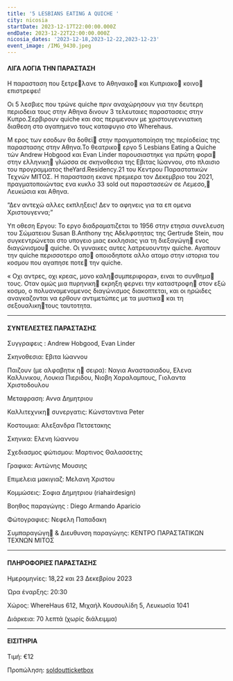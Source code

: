 ```yaml
---
title: '5 LESBIANS EATING A QUICHE '
city: nicosia
startDate: 2023-12-17T22:00:00.000Z
endDate: 2023-12-22T22:00:00.000Z
nicosia_dates: '2023-12-18,2023-12-22,2023-12-23'
event_image: /IMG_9430.jpeg
---
```


#### ΛΙΓΑ ΛΟΓΙΑ ΤΗΝ ΠΑΡΑΣΤΑΣΗ

Η παρασταση που ξετρελανε το Αθηναικο και Κυπριακο κοινο επιστρεφει!

Οι 5 λεσβιες που τρώνε quiche πριν αναχώρησουν για την δευτερη περιοδεια τους στην Αθηνα δινουν 3 τελευταιες παραστασεις στην Κυπρο.Σερβιρουν quiche και σας περιμενουν με χριστουγεννιατικη διαθεση στο αγαπημενο τους καταφυγιο στο Wherehaus.

Μ ερος των εσοδων θα δοθεί στην πραγματοποίηση της περίοδείας της παραστασης στην Αθηνα.Το θεατρικο εργο 5 Lesbians Eating a Quiche τών Andrew Hobgood	και Evan Linder παρουσιαστηκε για πρώτη φορα στην ελληνικη γλώσσα σε σκηνοθεσια της Εβιτας Ιώαννου, στο πλαισιο του προγραμματος	theYard.Residency.21	του Κεντρου Παραστατικών Τεχνών ΜΙΤΟΣ. Η παρασταση εκανε πρεμιερα τον Δεκεμβριο του 2021, πραγματοποιώντας ενα κυκλο 33 sold out	παραστασεών σε Λεμεσο, Λευκώσια και Αθηνα.

“Δεν αντεχώ αλλες εκπληξεις! Δεν το αφηνεις για τα επ	ομενα Χριστουγεννα;”

Υπ οθεση Εργου: Το εργο διαδραματιζεται το 1956 στην ετησια συνελευση του Σώματειου Susan B.Anthony της Αδελφοτητας της	Gertrude Stein,	που συγκεντρώνεται στο υπογειο μιας​ εκκλησιας για τη διεξαγώγη ενος διαγώνισμου quiche. Οι γυναικες αυτες λατρευουντην quiche. Αγαπουν την quiche περισσοτερο απο οποιοδηποτε αλλο ατομο στην ιστορια του κοσμου που αγαπησε ποτε την quiche.

« Οχι αντρες, οχι κρεας, μονο καλησυμπεριφορα», ειναι το συνθημα τους. Οταν ομώς μια πυρηνικη εκρηξη φερνει την καταστροφη στον εξώ κοσμο, ο πολυαναμενομενος διαγώνισμος διακοπτεται, και οι ηρώιδες αναγκαζονται να	ερθουν αντιμετώπες με τα μυστικα και τη σεξουαλικητους ταυτοτητα.

***

#### ΣΥΝΤΕΛΕΣΤΕΣ ΠΑΡΑΣΤΑΣΗΣ

Συγγραφεις : Andrew Hobgood, Evan Linder

Σκηνοθεσια: Εβιτα Ιώαννου

Παιζουν (με αλφαβητικ	η σειρα): Ναγια Αναστασιαδου, Ελενα Καλλινικου, Λουκια Πιεριδου, Νιοβη Χαραλαμπους, Γιολαντα Χριστοδουλου

Μεταφραση: Αννα Δημητριου

Καλλιτεχνικη συνεργατις: Κώνσταντινα Peter

Κοστουμια: Αλεξανδρα Πετσετακης

Σκηνικα: Ελενη Ιώαννου

Σχεδιασμος φώτισμου: Μαρτινος Θαλασσετης

Γραφικα: Αντώνης Μουσιης

Επιμελεια μακιγιαζ: Μελανη Χριστου

Κομμώσεις: Σοφια  Δημητριου (riahairdesign)

Βοηθος παραγώγης : Diego Armando Aparicio

Φώτογραφιες: Νεφελη Παπαδακη

Συμπαραγώγη & Διευθυνση παραγώγης: ΚΕΝΤΡΟ ΠΑΡΑΣΤΑΤΙΚΩΝ ΤΕΧΝΩΝ ΜΙΤΟΣ

***

#### ΠΛΗΡΟΦΟΡΙΕΣ ΠΑΡΑΣΤΑΣΗΣ

Ημερομηνίες: 18,22 και 23 Δεκεβρίου 2023

Ώρα έναρξης: 20:30

Χώρος: WhereHaus 612, Μιχαήλ Κουσουλίδη 5, Λευκωσία 1041

Διάρκεια: 70 λεπτά (χωρίς διάλειμμα)

***

#### ΕΙΣΙΤΗΡΙΑ

Τιμή: €12

Προπώληση: [soldoutticketbox](https://www.soldoutticketbox.com/5-lesbians-eating-a-quiche-dec-2023/?lang=el)
